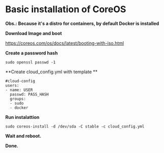 # Basic installation of CoreOS

**Obs.: Because it's a distro for containers, by default Docker is installed**

**Download Image and boot**

https://coreos.com/os/docs/latest/booting-with-iso.html


**Create a password hash** 


```
sudo openssl passwd -1
```

**Create cloud_config.yml with template **

```
#cloud-config
users:
- name: USER
  passwd: PASS_HASH
  groups:
  - sudo
  - docker

```

**Run instalattion**

```
sudo coreos-install -d /dev/sda -C stable -c cloud_config.yml
```

**Wait and reboot.**

**Done.**